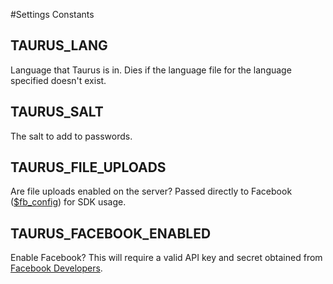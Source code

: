 #Settings Constants

## TAURUS_LANG

Language that Taurus is in. Dies if the language file for the language specified doesn't exist.

## TAURUS_SALT

The salt to add to passwords.

## TAURUS_FILE_UPLOADS

Are file uploads enabled on the server? Passed directly to Facebook ([$fb_config](https://github.com/TDLive-Inc/taurus/tree/doc/variables/facebook#private-facebook-fb)) for SDK usage.

## TAURUS_FACEBOOK_ENABLED

Enable Facebook? This will require a valid API key and secret obtained from [Facebook Developers](http://facebook.com/developers).
